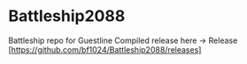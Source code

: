 # Battleship2088
Battleship repo for Guestline
Compiled release here -> Release [https://github.com/bf1024/Battleship2088/releases]